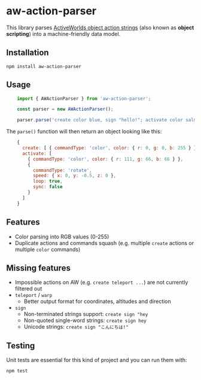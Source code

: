 # aw-action-parser

This library parses [ActiveWorlds object action strings](http://wiki.activeworlds.com/index.php?title=Object_scripting) (also known as **object scripting**) into a machine-friendly data model.

## Installation

    npm install aw-action-parser

## Usage

```js
    import { AWActionParser } from 'aw-action-parser';

    const parser = new AWActionParser();

    parser.parse('create color blue, sign "hello!"; activate color salmon, rotate -.5 loop nosync');
```

The `parse()` function will then return an object looking like this:

```js
    {
      create: [ { commandType: 'color', color: { r: 0, g: 0, b: 255 } } ],
      activate: [
        { commandType: 'color', color: { r: 111, g: 66, b: 66 } },
        {
          commandType: 'rotate',
          speed: { x: 0, y: -0.5, z: 0 },
          loop: true,
          sync: false
        }
      ]
    }
```

## Features

* Color parsing into RGB values (0-255)
* Duplicate actions and commands squash (e.g. multiple `create` actions or multiple `color` commands)

## Missing features

* Impossible actions on AW (e.g. `create teleport ...`) are not currently filtered out
* `teleport` / `warp`
    * Better output format for coordinates, altitudes and direction
* `sign`
    * Non-terminated strings support: `create sign "hey`
    * Non-quoted single-word strings: `create sign hey`
    * Unicode strings: `create sign "こんにちは!"`

## Testing

Unit tests are essential for this kind of project and you can run them with:

    npm test

